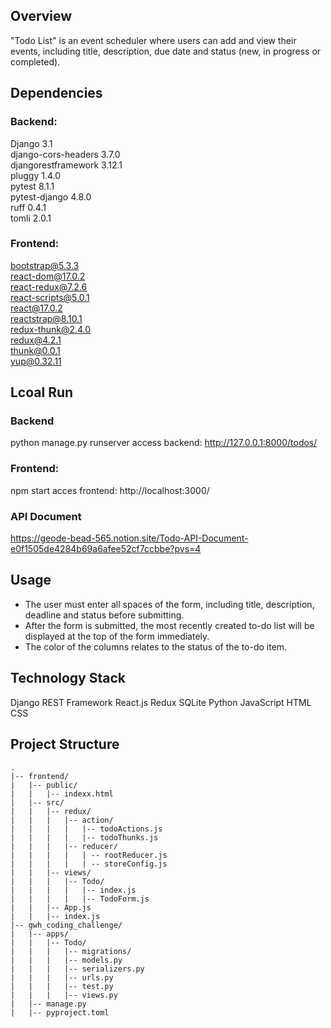 ## Overview

"Todo List" is an event scheduler where users can add and view their events, including title, description, due date and status (new, in progress or completed).

## Dependencies

### Backend: 
Django              3.1  
django-cors-headers 3.7.0  
djangorestframework 3.12.1   
pluggy              1.4.0  
pytest              8.1.1  
pytest-django       4.8.0   
ruff                0.4.1  
tomli               2.0.1  

### Frontend:
bootstrap@5.3.3  
react-dom@17.0.2  
react-redux@7.2.6  
react-scripts@5.0.1  
react@17.0.2  
reactstrap@8.10.1  
redux-thunk@2.4.0  
redux@4.2.1  
thunk@0.0.1  
yup@0.32.11  

## Lcoal Run
### Backend
python manage.py runserver
access backend: http://127.0.0.1:8000/todos/

### Frontend:
npm start
acces frontend: http://localhost:3000/

### API Document
https://geode-bead-565.notion.site/Todo-API-Document-e0f1505de4284b69a6afee52cf7ccbbe?pvs=4

## Usage
+ The user must enter all spaces of the form, including title, description, deadline and status before submitting.
+ After the form is submitted, the most recently created to-do list will be displayed at the top of the form immediately.
+ The color of the columns relates to the status of the to-do item.

## Technology Stack
Django REST Framework
React.js
Redux
SQLite
Python
JavaScript
HTML
CSS

## Project Structure
```
.  
|-- frontend/  
|   |-- public/  
|   |   |-- indexx.html  
|   |-- src/  
|   |   |-- redux/  
|   |   |   |-- action/ 
|   |   |   |   |-- todoActions.js
|   |   |   |   |-- todoThunks.js
|   |   |   |-- reducer/
|   |   |   |   | -- rootReducer.js
|   |   |   |   | -- storeConfig.js
|   |   |-- views/
|   |   |   |-- Todo/
|   |   |   |   |-- index.js
|   |   |   |   |-- TodoForm.js
|   |   |-- App.js
|   |   |-- index.js
|-- gwh_coding_challenge/
|   |-- apps/
|   |   |-- Todo/
|   |   |   |-- migrations/
|   |   |   |-- models.py
|   |   |   |-- serializers.py
|   |   |   |-- urls.py 
|   |   |   |-- test.py
|   |   |   |-- views.py                    
|   |-- manage.py
|   |-- pyproject.toml

```